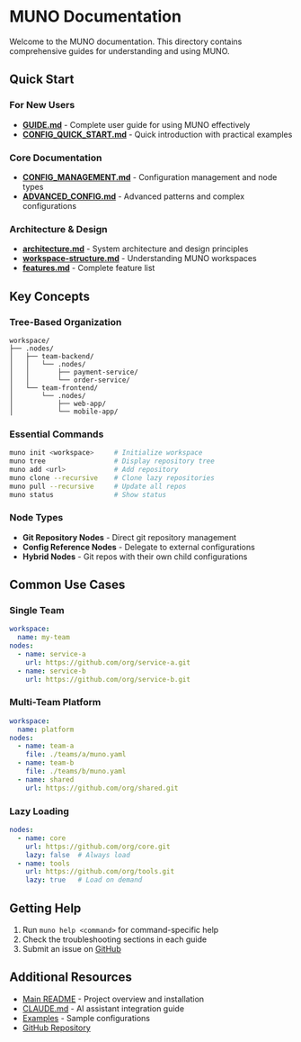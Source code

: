 # MUNO Documentation

Welcome to the MUNO documentation. This directory contains comprehensive guides for understanding and using MUNO.

## Quick Start

### For New Users
- **[GUIDE.md](./GUIDE.md)** - Complete user guide for using MUNO effectively
- **[CONFIG_QUICK_START.md](./CONFIG_QUICK_START.md)** - Quick introduction with practical examples

### Core Documentation
- **[CONFIG_MANAGEMENT.md](./CONFIG_MANAGEMENT.md)** - Configuration management and node types
- **[ADVANCED_CONFIG.md](./ADVANCED_CONFIG.md)** - Advanced patterns and complex configurations

### Architecture & Design
- **[architecture.md](./architecture.md)** - System architecture and design principles
- **[workspace-structure.md](./workspace-structure.md)** - Understanding MUNO workspaces
- **[features.md](./features.md)** - Complete feature list

## Key Concepts

### Tree-Based Organization
```
workspace/
├── .nodes/
│   ├── team-backend/
│   │   └── .nodes/
│   │       ├── payment-service/
│   │       └── order-service/
│   └── team-frontend/
│       └── .nodes/
│           ├── web-app/
│           └── mobile-app/
```

### Essential Commands
```bash
muno init <workspace>     # Initialize workspace
muno tree                 # Display repository tree
muno add <url>            # Add repository
muno clone --recursive    # Clone lazy repositories
muno pull --recursive     # Update all repos
muno status               # Show status
```

### Node Types
- **Git Repository Nodes** - Direct git repository management
- **Config Reference Nodes** - Delegate to external configurations
- **Hybrid Nodes** - Git repos with their own child configurations

## Common Use Cases

### Single Team
```yaml
workspace:
  name: my-team
nodes:
  - name: service-a
    url: https://github.com/org/service-a.git
  - name: service-b
    url: https://github.com/org/service-b.git
```

### Multi-Team Platform
```yaml
workspace:
  name: platform
nodes:
  - name: team-a
    file: ./teams/a/muno.yaml
  - name: team-b
    file: ./teams/b/muno.yaml
  - name: shared
    url: https://github.com/org/shared.git
```

### Lazy Loading
```yaml
nodes:
  - name: core
    url: https://github.com/org/core.git
    lazy: false  # Always load
  - name: tools
    url: https://github.com/org/tools.git
    lazy: true   # Load on demand
```

## Getting Help

1. Run `muno help <command>` for command-specific help
2. Check the troubleshooting sections in each guide
3. Submit an issue on [GitHub](https://github.com/taokim/muno)

## Additional Resources

- [Main README](../README.md) - Project overview and installation
- [CLAUDE.md](../CLAUDE.md) - AI assistant integration guide
- [Examples](../examples/) - Sample configurations
- [GitHub Repository](https://github.com/taokim/muno)